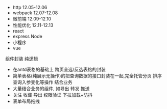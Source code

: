 - http 12.05-12.06
- webpack 12.07-12.08
- 微前端 12.09-12.10
- 性能优化 12.11-12.13
- react
- express Node
- 小程序
- vue

组件封装
纯逻辑
- 在antd表格的基础上 跨页全选\反选表格的封装
- 简单表格(纯展示无操作)的把查询数据的接口封装在一起,完全托管分页 排序 查询入参变化等操作
结合业务
- 大量结合业务的组件, 如导出 转发 推送
- 关注 收藏 导出 权限验证 下拉加载+防抖
- 表单布局拖拽
